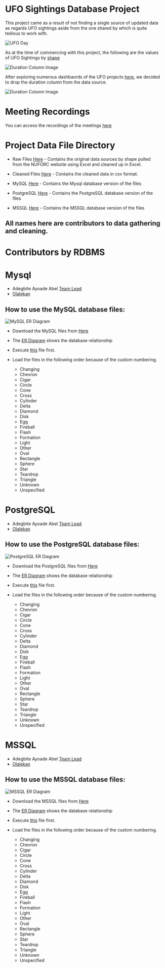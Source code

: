 # UFO Sightings Database Project

This project came as a result of not finding a single source of updated data as regards UFO sightings aside from the one shared by <NUFORC> which is quite tedious to work with.

<p><img src="https://github.com/tripleaceme/UFO-Sightings-Project/blob/main/Happy%20World%20UFO%20Day.jpeg" alt="UFO Day" /></p>

As at the time of commencing with this project, the following are the values of UFO Sightings by [shape](https://nuforc.org/webreports/ndxshape.html)

<p><img src="https://github.com/tripleaceme/UFO-Sightings-Project/blob/main/Object%20type%20Size.jpeg" alt="Duration Column Image" /></p>

After exploring numerous dashbaords of the UFO projects [here](https://public.tableau.com/app/search/vizzes/ufo%20sightings), we decided to drop the duration column from the data source.

<p><img src="https://github.com/tripleaceme/UFO-Sightings-Project/blob/main/Duration.PNG" alt="Duration Column Image"/></p>

# Meeting Recordings
You can access the recordings of the meetings [here](https://youtube.com/playlist?list=PLZeM46MmNWu3qCbHymD2oyaFsd__Xemkj)

# Project Data File Directory
- Raw Files [Here](https://github.com/tripleaceme/UFO-Sightings-Project/tree/main/Raw%20Files) - Contains the original data sources by shape pulled from the NUFORC website using Excel and cleaned up in Excel.

- Cleaned Files [Here](https://github.com/tripleaceme/UFO-Sightings-Project/tree/main/Cleaned%20Files) - Contains the cleaned data in csv format.
- MySQL [Here](https://github.com/tripleaceme/UFO-Sightings-Project/tree/main/MySQL) - Contains the Mysql database version of the files
- PostgreSQL [Here](https://github.com/tripleaceme/UFO-Sightings-Project/tree/main/PostgreSQL) - Contains the PostgreSQL database version of the files
- MSSQL [Here](https://github.com/tripleaceme/UFO-Sightings-Project/tree/main/MSSQL) - Contains the MSSQL database version of the files


## All names here are contributors to data gathering and cleaning.

# Contributors by RDBMS
# Mysql
- Adegbite Ayoade Abel [Team Lead](#)
- [Olalekan](#)
## How to use the MySQL database files:

<p><img src="https://github.com/tripleaceme/UFO-Sightings-Project/blob/main/MySQL/UFO_Sighting_MySQL%20ER%20Diagram.png" alt="MySQL ER Diagram" /></p>

- Download the MySQL files from [Here](https://github.com/tripleaceme/UFO-Sightings-Project/tree/main/MySQL)

- The [ER Diagram](https://github.com/tripleaceme/UFO-Sightings-Project/blob/main/MySQL/UFO_Sighting_MySQL%20ER%20Diagram.png) shows the database relationship
- Execute [this](https://github.com/tripleaceme/UFO-Sightings-Project/blob/main/MySQL/UFO_Sighting_MySQL.sql) file first.
- Load the files in the following order because of the custom numbering.
   - Changing
   - Chevron
   - Cigar
   - Circle
   - Cone
   - Cross
   - Cylinder
   - Delta
   - Diamond
   - Disk
   - Egg
   - Fireball
   - Flash
   - Formation
   - Light
   - Other
   - Oval
   - Rectangle
   - Sphere
   - Star
   - Teardrop
   - Triangle
   - Unknown
   - Unspecified

# PostgreSQL
- Adegbite Ayoade Abel [Team Lead](#)
- [Olalekan](#)

## How to use the PostgreSQL database files:

<p><img src="https://github.com/tripleaceme/UFO-Sightings-Project/blob/main/MySQL/UFO_Sighting_MySQL%20ER%20Diagram.png" alt="PostgreSQL ER Diagram" /></p>

- Download the PostgreSQL files from [Here](https://github.com/tripleaceme/UFO-Sightings-Project/tree/main/MySQL)

- The [ER Diagram](https://github.com/tripleaceme/UFO-Sightings-Project/blob/main/MySQL/UFO_Sighting_MySQL%20ER%20Diagram.png) shows the database relationship
- Execute [this](https://github.com/tripleaceme/UFO-Sightings-Project/blob/main/MySQL/UFO_Sighting_MySQL.sql) file first.
- Load the files in the following order because of the custom numbering.
   - Changing
   - Chevron
   - Cigar
   - Circle
   - Cone
   - Cross
   - Cylinder
   - Delta
   - Diamond
   - Disk
   - Egg
   - Fireball
   - Flash
   - Formation
   - Light
   - Other
   - Oval
   - Rectangle
   - Sphere
   - Star
   - Teardrop
   - Triangle
   - Unknown
   - Unspecified
# MSSQL
- Adegbite Ayoade Abel [Team Lead](#)
- [Olalekan](#)

## How to use the MSSQL database files:

<p><img src="https://github.com/tripleaceme/UFO-Sightings-Project/blob/main/MySQL/UFO_Sighting_MySQL%20ER%20Diagram.png" alt="MSSQL ER Diagram" /></p>

- Download the MSSQL files from [Here](https://github.com/tripleaceme/UFO-Sightings-Project/tree/main/MySQL)

- The [ER Diagram](https://github.com/tripleaceme/UFO-Sightings-Project/blob/main/MySQL/UFO_Sighting_MySQL%20ER%20Diagram.png) shows the database relationship
- Execute [this](https://github.com/tripleaceme/UFO-Sightings-Project/blob/main/MySQL/UFO_Sighting_MySQL.sql) file first.
- Load the files in the following order because of the custom numbering.
   - Changing
   - Chevron
   - Cigar
   - Circle
   - Cone
   - Cross
   - Cylinder
   - Delta
   - Diamond
   - Disk
   - Egg
   - Fireball
   - Flash
   - Formation
   - Light
   - Other
   - Oval
   - Rectangle
   - Sphere
   - Star
   - Teardrop
   - Triangle
   - Unknown
   - Unspecified